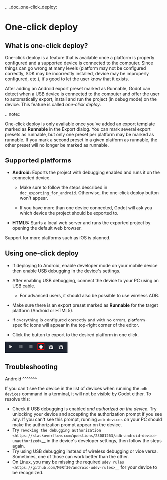.. _doc_one-click_deploy:

One-click deploy
================

What is one-click deploy?
-------------------------

One-click deploy is a feature that is available once a platform is properly
configured and a supported device is connected to the computer. Since things can
go wrong at many levels (platform may not be configured correctly, SDK may be
incorrectly installed, device may be improperly configured, etc.), it's good to
let the user know that it exists.

After adding an Android export preset marked as Runnable, Godot can detect when
a USB device is connected to the computer and offer the user to automatically
export, install and run the project (in debug mode) on the device. This feature
is called *one-click deploy*.

.. note::

   One-click deploy is only available once you've added an export template
   marked as **Runnable** in the Export dialog. You can mark several export
   presets as runnable, but only one preset per platform may be marked as
   runnable. If you mark a second preset in a given platform as runnable, the
   other preset will no longer be marked as runnable.

Supported platforms
-------------------

- **Android:** Exports the project with debugging enabled and runs it on the
  connected device.

   - Make sure to follow the steps described in `doc_exporting_for_android`.
     Otherwise, the one-click deploy button won't appear.

   - If you have more than one device connected, Godot will ask you which device
     the project should be exported to.

- **HTML5:** Starts a local web server and runs the exported project by opening
  the default web browser.

Support for more platforms such as iOS is planned.

Using one-click deploy
----------------------

- If deploying to Android, enable developer mode on your mobile device
  then enable USB debugging in the device's settings.
- After enabling USB debugging, connect the device to your PC using an USB cable.

   - For advanced users, it should also be possible to use wireless ADB.

- Make sure there is an export preset marked as **Runnable** for the target
  platform (Android or HTML5).
- If everything is configured correctly and with no errors, platform-specific
  icons will appear in the top-right corner of the editor.
- Click the button to export to the desired platform in one click.

![](img/oneclick.png)

Troubleshooting
---------------

Android
^^^^^^^

If you can't see the device in the list of devices when running the
`adb devices` command in a terminal, it will not be visible by Godot either.
To resolve this:

- Check if USB debugging is enabled *and authorized on the device*.
  Try unlocking your device and accepting the authorization prompt if you see any.
  If you can't see this prompt, running `adb devices` on your PC should make
  the authorization prompt appear on the device.
- Try `revoking the debugging authorization <https://stackoverflow.com/questions/23081263/adb-android-device-unauthorized>`__
  in the device's developer settings, then follow the steps again.
- Try using USB debugging instead of wireless debugging or vice versa.
  Sometimes, one of those can work better than the other.
- On Linux, you may be missing the required
  `udev rules <https://github.com/M0Rf30/android-udev-rules>`__
  for your device to be recognized.
